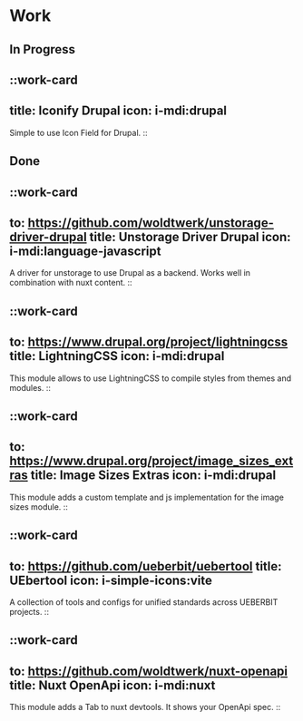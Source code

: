 # Work

## In Progress

<div class="grid gap-4">

  ::work-card
  ---
  title: Iconify Drupal
  icon: i-mdi:drupal
  ---
  Simple to use Icon Field for Drupal.
  ::

</div>

## Done

<div class="grid gap-4">

  ::work-card
  ---
  to: https://github.com/woldtwerk/unstorage-driver-drupal
  title: Unstorage Driver Drupal
  icon: i-mdi:language-javascript
  ---
  A driver for unstorage to use Drupal as a backend. Works well in combination with
  nuxt content.
  ::

  ::work-card
  ---
  to: https://www.drupal.org/project/lightningcss
  title: LightningCSS
  icon: i-mdi:drupal
  ---
  This module allows to use LightningCSS to compile styles from themes and modules.
  ::

  ::work-card
  ---
  to: https://www.drupal.org/project/image_sizes_extras
  title: Image Sizes Extras
  icon: i-mdi:drupal
  ---
  This module adds a custom template and js implementation for the image sizes module.
  ::

  ::work-card
  ---
  to: https://github.com/ueberbit/uebertool
  title: UEbertool
  icon: i-simple-icons:vite
  ---
  A collection of tools and configs for unified standards across UEBERBIT projects.
  ::

  ::work-card
  ---
  to: https://github.com/woldtwerk/nuxt-openapi
  title: Nuxt OpenApi
  icon: i-mdi:nuxt
  ---
  This module adds a Tab to nuxt devtools. It shows your OpenApi spec.
  ::

</div>